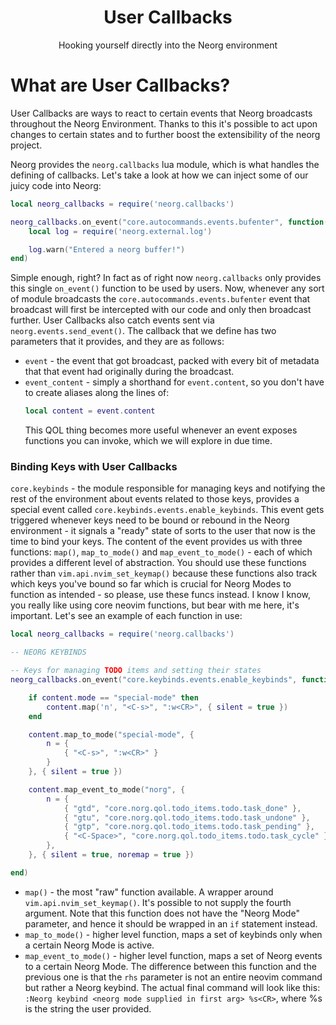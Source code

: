 <div align="center">

# User Callbacks

Hooking yourself directly into the Neorg environment

</div>

# What are User Callbacks?
User Callbacks are ways to react to certain events that Neorg broadcasts throughout the Neorg Environment.
Thanks to this it's possible to act upon changes to certain states and to further boost the extensibility of the neorg project.

Neorg provides the `neorg.callbacks` lua module, which is what handles the defining of callbacks.
Let's take a look at how we can inject some of our juicy code into Neorg:

```lua
local neorg_callbacks = require('neorg.callbacks')

neorg_callbacks.on_event("core.autocommands.events.bufenter", function(event, event_content)
	local log = require('neorg.external.log')

	log.warn("Entered a neorg buffer!")
end)
```

Simple enough, right? In fact as of right now `neorg.callbacks` only provides this single `on_event()` function
to be used by users. Now, whenever any sort of module broadcasts the `core.autocommands.events.bufenter` event
that broadcast will first be intercepted with our code and only then broadcast further. User Callbacks also catch
events sent via `neorg.events.send_event()`. The callback that we define has two parameters that it provides,
and they are as follows:
- `event` - the event that got broadcast, packed with every bit of metadata that that event had originally during
the broadcast.
- `event_content` - simply a shorthand for `event.content`, so you don't have to create aliases along the lines of:
	```lua
	local content = event.content
	```
	This QOL thing becomes more useful whenever an event exposes functions you can invoke, which we will explore
	in due time.

### Binding Keys with User Callbacks
`core.keybinds` - the module responsible for managing keys and notifying the rest of the environment
about events related to those keys, provides a special event called `core.keybinds.events.enable_keybinds`. This event
gets triggered whenever keys need to be bound or rebound in the Neorg environment - it signals a "ready" state of sorts
to the user that now is the time to bind your keys. The content of the event provides us with three functions: `map()`,
`map_to_mode()` and `map_event_to_mode()` - each of which provides a different level of abstraction. You should use these
functions rather than `vim.api.nvim_set_keymap()` because these functions also track which keys you've bound so far which is
crucial for Neorg Modes to function as intended - so please, use these funcs instead. I know I know, you really like using
core neovim functions, but bear with me here, it's important. Let's see an example of each function in use:

```lua
local neorg_callbacks = require('neorg.callbacks')

-- NEORG KEYBINDS

-- Keys for managing TODO items and setting their states
neorg_callbacks.on_event("core.keybinds.events.enable_keybinds", function(_, content)

	if content.mode == "special-mode" then
		content.map('n', "<C-s>", ":w<CR>", { silent = true })
	end

	content.map_to_mode("special-mode", {
		n = {
			{ "<C-s>", ":w<CR>" }
		}
	}, { silent = true })

	content.map_event_to_mode("norg", {
		n = {
			{ "gtd", "core.norg.qol.todo_items.todo.task_done" },
			{ "gtu", "core.norg.qol.todo_items.todo.task_undone" },
			{ "gtp", "core.norg.qol.todo_items.todo.task_pending" },
			{ "<C-Space>", "core.norg.qol.todo_items.todo.task_cycle" }
		},
	}, { silent = true, noremap = true })

end)
```

- `map()` - the most "raw" function available. A wrapper around `vim.api.nvim_set_keymap()`. It's possible to not
supply the fourth argument. Note that this function does not have the "Neorg Mode" parameter, and hence it should be wrapped
in an `if` statement instead.
- `map_to_mode()` - higher level function, maps a set of keybinds only when a certain Neorg Mode is active.
- `map_event_to_mode()` - higher level function, maps a set of Neorg events to a certain Neorg Mode. The difference
between this function and the previous one is that the `rhs` parameter is not an entire neovim command but rather
a Neorg keybind. The actual final command will look like this: `:Neorg keybind <neorg mode supplied in first arg> %s<CR>`, where %s is the string the user provided.
